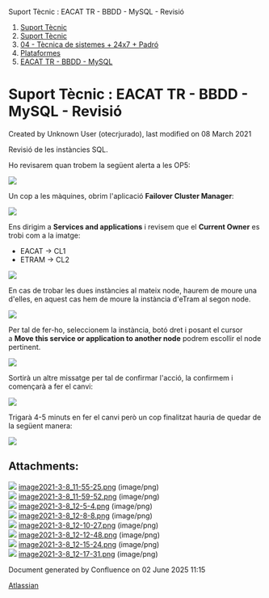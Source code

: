 Suport Tècnic : EACAT TR - BBDD - MySQL - Revisió  

1.  [Suport Tècnic](index.html)
2.  [Suport Tècnic](13893782.html)
3.  [04 - Tècnica de sistemes + 24x7 + Padró](26313202.html)
4.  [Plataformes](Plataformes_41520520.html)
5.  [EACAT TR - BBDD - MySQL](EACAT-TR---BBDD---MySQL_41521865.html)

Suport Tècnic : EACAT TR - BBDD - MySQL - Revisió
=================================================

Created by Unknown User (otecrjurado), last modified on 08 March 2021

Revisió de les instàncies SQL.

Ho revisarem quan trobem la següent alerta a les OP5:

![](attachments/41521869/41521878.png)

  

Un cop a les màquines, obrim l'aplicació **Failover Cluster Manager**:

**![](attachments/41521869/41521879.png)[](https://intranet.aoc.cat/pages/resumedraft.action?draftId=41521874&draftShareId=ccea0dcf-7bc1-43d8-b739-1215bbffd0b4&)**

  

Ens dirigim a **Services and applications** i revisem que el **Current Owner** es trobi com a la imatge:

*   EACAT → CL1
*   ETRAM → CL2

![](attachments/41521869/41521881.png)

  

En cas de trobar les dues instàncies al mateix node, haurem de moure una d'elles, en aquest cas hem de moure la instància d'eTram al segon node.

**![](attachments/41521869/41521882.png)**

  

Per tal de fer-ho, seleccionem la instància, botó dret i posant el cursor a **Move this service or application to another node** podrem escollir el node pertinent.

**![](attachments/41521869/41521883.png)**

  

Sortirà un altre missatge per tal de confirmar l'acció, la confirmem i començarà a fer el canvi:

**![](attachments/41521869/41521884.png)**

  

Trigarà 4-5 minuts en fer el canvi però un cop finalitzat hauria de quedar de la següent manera:

**![](attachments/41521869/41521885.png)**

  

  

  

  

  

  

Attachments:
------------

![](images/icons/bullet_blue.gif) [image2021-3-8\_11-55-25.png](attachments/41521869/41521878.png) (image/png)  
![](images/icons/bullet_blue.gif) [image2021-3-8\_11-59-52.png](attachments/41521869/41521879.png) (image/png)  
![](images/icons/bullet_blue.gif) [image2021-3-8\_12-5-4.png](attachments/41521869/41521880.png) (image/png)  
![](images/icons/bullet_blue.gif) [image2021-3-8\_12-8-8.png](attachments/41521869/41521881.png) (image/png)  
![](images/icons/bullet_blue.gif) [image2021-3-8\_12-10-27.png](attachments/41521869/41521882.png) (image/png)  
![](images/icons/bullet_blue.gif) [image2021-3-8\_12-12-48.png](attachments/41521869/41521883.png) (image/png)  
![](images/icons/bullet_blue.gif) [image2021-3-8\_12-15-24.png](attachments/41521869/41521884.png) (image/png)  
![](images/icons/bullet_blue.gif) [image2021-3-8\_12-17-31.png](attachments/41521869/41521885.png) (image/png)  

Document generated by Confluence on 02 June 2025 11:15

[Atlassian](http://www.atlassian.com/)